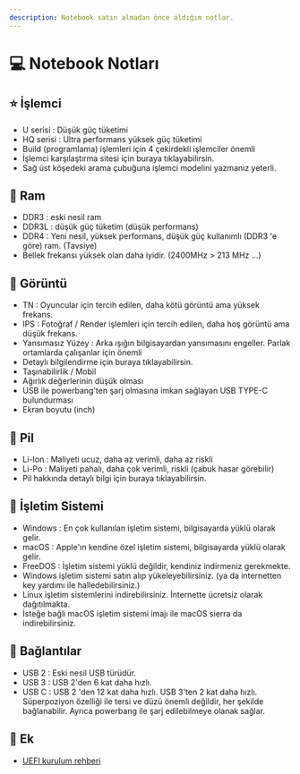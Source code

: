 ```yaml
---
description: Notebook satın almadan önce aldığım notlar.
---
```


# 💻 Notebook Notları

## ⭐ İşlemci

- U serisi : Düşük güç tüketimi
- HQ serisi : Ultra performans yüksek güç tüketimi
- Build (programlama) işlemleri için 4 çekirdekli işlemciler önemli
- İşlemci karşılaştırma sitesi için buraya tıklayabilirsin.
- Sağ üst köşedeki arama çubuğuna işlemci modelini yazmanız yeterli.

## 🔩 Ram

- DDR3 : eski nesil ram
- DDR3L : düşük güç tüketim (düşük performans)
- DDR4 : Yeni nesil, yüksek performans, düşük güç kullanımlı (DDR3 'e göre) ram. (Tavsiye)
- Bellek frekansı yüksek olan daha iyidir. (2400MHz > 213 MHz ...)

## 🎴 Görüntü

- TN : Oyuncular için tercih edilen, daha kötü görüntü ama yüksek frekans.
- IPS : Fotoğraf / Render işlemleri için tercih edilen, daha hoş görüntü ama düşük frekans.
- Yansımasız Yüzey : Arka ışığın bilgisayardan yansımasını engeller. Parlak ortamlarda çalışanlar için önemli
- Detaylı bilgilendirme için buraya tıklayabilirsin.
- Taşınabilirlik / Mobil
- Ağırlık değerlerinin düşük olması
- USB ile powerbang'ten şarj olmasına imkan sağlayan USB TYPE-C bulundurması
- Ekran boyutu (inch)

## 🔋 Pil

- Li-Ion : Maliyeti ucuz, daha az verimli, daha az riskli
- Li-Po : Maliyeti pahalı, daha çok verimli, riskli (çabuk hasar görebilir)
- Pil hakkında detaylı bilgi için buraya tıklayabilirsin.

## 🧱 İşletim Sistemi

- Windows : En çok kullanılan işletim sistemi, bilgisayarda yüklü olarak gelir.
- macOS : Apple'ın kendine özel işletim sistemi, bilgisayarda yüklü olarak gelir.
- FreeDOS : İşletim sistemi yüklü değildir, kendiniz indirmeniz gerekmekte.
- Windows işletim sistemi satın alıp yükeleyebilirsiniz. (ya da internetten key yardımı ile halledebilirsiniz.)
- Linux işletim sistemlerini indirebilirsiniz. İnternette ücretsiz olarak dağıtılmakta.
- İsteğe bağlı macOS işletim sistemi imajı ile macOS sierra da indirebilirsiniz.

## 🔌 Bağlantılar

- USB 2 : Eski nesil USB türüdür.
- USB 3 : USB 2'den 6 kat daha hızlı.
- USB C : USB 2 'den 12 kat daha hızlı. USB 3'ten 2 kat daha hızlı. Süperpoziyon özelliği ile tersi ve düzü önemli değildir, her şekilde bağlanabilir. Ayrıca powerbang ile şarj edilebilmeye olanak sağlar.

## 🔗 Ek

- [UEFI kurulum rehberi](https://www.technopat.net/2015/09/09/uefi-windows-10-kurulum-rehberi/)
